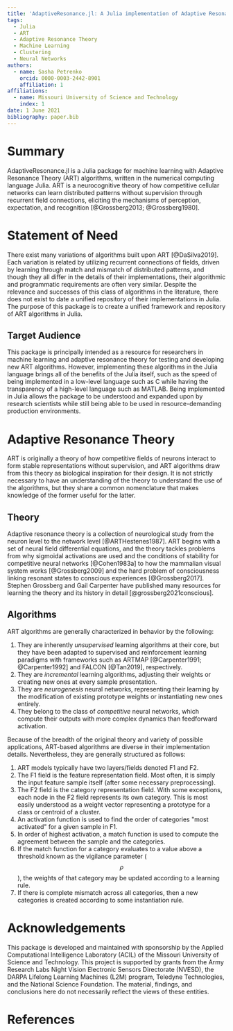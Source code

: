 ```yaml
---
title: 'AdaptiveResonance.jl: A Julia implementation of Adaptive Resonance Theory (ART) algorithms'
tags:
  - Julia
  - ART
  - Adaptive Resonance Theory
  - Machine Learning
  - Clustering
  - Neural Networks
authors:
  - name: Sasha Petrenko
    orcid: 0000-0003-2442-8901
    affiliation: 1
affiliations:
  - name: Missouri University of Science and Technology
    index: 1
date: 1 June 2021
bibliography: paper.bib
---
```


# Summary

AdaptiveResonance.jl is a Julia package for machine learning with Adaptive Resonance Theory (ART) algorithms, written in the numerical computing language Julia.
ART is a neurocognitive theory of how competitive cellular networks can learn distributed patterns without supervision through recurrent field connections, eliciting the mechanisms of perception, expectation, and recognition [@Grossberg2013; @Grossberg1980].

# Statement of Need

There exist many variations of algorithms built upon ART [@DaSilva2019].
Each variation is related by utilizing recurrent connections of fields, driven by learning through match and mismatch of distributed patterns, and though they all differ in the details of their implementations, their algorithmic and programmatic requirements are often very similar.
Despite the relevance and successes of this class of algorithms in the literature, there does not exist to date a unified repository of their implementations in Julia.
The purpose of this package is to create a unified framework and repository of ART algorithms in Julia.

## Target Audience

This package is principally intended as a resource for researchers in machine learning and adaptive resonance theory for testing and developing new ART algorithms.
However, implementing these algorithms in the Julia language brings all of the benefits of the Julia itself, such as the speed of being implemented in a low-level language such as C while having the transparency of a high-level language such as MATLAB.
Being implemented in Julia allows the package to be understood and expanded upon by research scientists while still being able to be used in resource-demanding production environments.

# Adaptive Resonance Theory

ART is originally a theory of how competitive fields of neurons interact to form stable representations without supervision, and ART algorithms draw from this theory as biological inspiration for their design.
It is not strictly necessary to have an understanding of the theory to understand the use of the algorithms, but they share a common nomenclature that makes knowledge of the former useful for the latter.

## Theory

Adaptive resonance theory is a collection of neurological study from the neuron level to the network level [@ARTHestenes1987].
ART begins with a set of neural field differential equations, and the theory tackles problems from why sigmoidal activations are used and the conditions of stability for competitive neural networks [@Cohen1983a] to how the mammalian visual system works [@Grossberg2009] and the hard problem of consciousness linking resonant states to conscious experiences [@Grossberg2017].
Stephen Grossberg and Gail Carpenter have published many resources for learning the theory and its history in detail [@grossberg2021conscious].

## Algorithms

ART algorithms are generally characterized in behavior by the following:

1. They are inherently *unsupervised* learning algorithms at their core, but they have been adapted to supervised and reinforcement learning paradigms with frameworks such as ARTMAP [@Carpenter1991; @Carpenter1992] and FALCON [@Tan2019], respectively.
2. They are *incremental* learning algorithms, adjusting their weights or creating new ones at every sample presentation.
3. They are *neurogenesis* neural networks, representing their learning by the modification of existing prototype weights or instantiating new ones entirely.
4. They belong to the class of *competitive* neural networks, which compute their outputs with more complex dynamics than feedforward activation.

Because of the breadth of the original theory and variety of possible applications, ART-based algorithms are diverse in their implementation details.
Nevertheless, they are generally structured as follows:

1. ART models typically have two layers/fields denoted F1 and F2.
2. The F1 field is the feature representation field.
Most often, it is simply the input feature sample itself (after some necessary preprocessing).
3. The F2 field is the category representation field.
With some exceptions, each node in the F2 field represents its own category.
This is most easily understood as a weight vector representing a prototype for a class or centroid of a cluster.
4. An activation function is used to find the order of categories "most activated" for a given sample in F1.
5. In order of highest activation, a match function is used to compute the agreement between the sample and the categories.
6. If the match function for a category evaluates to a value above a threshold known as the vigilance parameter ($$\rho$$), the weights of that category may be updated according to a learning rule.
7. If there is complete mismatch across all categories, then a new categories is created according to some instantiation rule.

# Acknowledgements

This package is developed and maintained with sponsorship by the Applied Computational Intelligence Laboratory (ACIL) of the Missouri University of Science and Technology.
This project is supported by grants from the Army Research Labs Night Vision Electronic Sensors Directorate (NVESD), the DARPA Lifelong Learning Machines (L2M) program, Teledyne Technologies, and the National Science Foundation.
The material, findings, and conclusions here do not necessarily reflect the views of these entities.

<!-- This package is developed and maintained by [Sasha Petrenko](https://github.com/AP6YC) with sponsorship by the [Applied Computational Intelligence Laboratory (ACIL)](https://acil.mst.edu/). This project is supported by grants from the [Night Vision Electronic Sensors Directorate](https://c5isr.ccdc.army.mil/inside_c5isr_center/nvesd/), the [DARPA Lifelong Learning Machines (L2M) program](https://www.darpa.mil/program/lifelong-learning-machines), [Teledyne Technologies](http://www.teledyne.com/), and the [National Science Foundation](https://www.nsf.gov/).
The material, findings, and conclusions here do not necessarily reflect the views of these entities. -->

# References